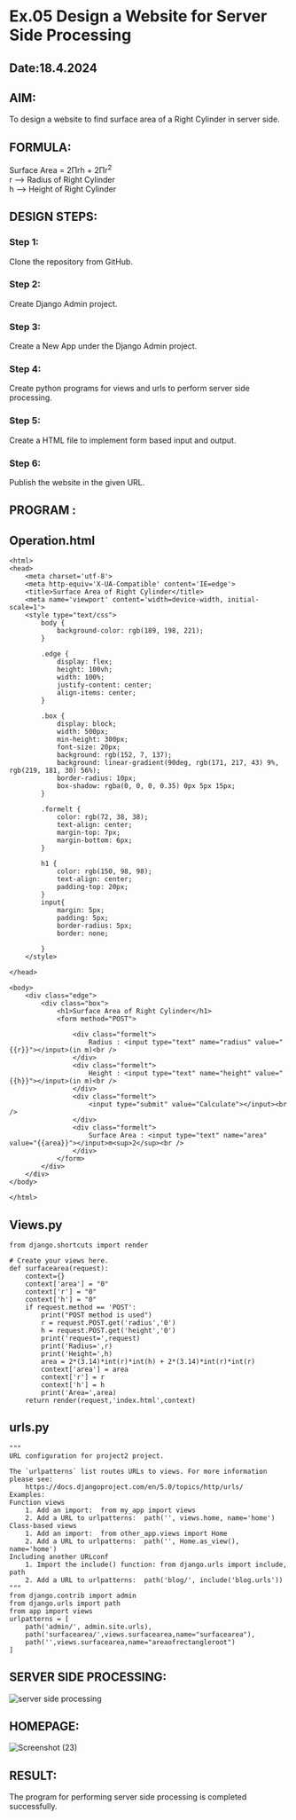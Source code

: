 # Ex.05 Design a Website for Server Side Processing
## Date:18.4.2024

## AIM:
To design a website to find surface area of a Right Cylinder in server side.

## FORMULA:
Surface Area = 2Πrh + 2Πr<sup>2</sup>
<br>r --> Radius of Right Cylinder
<br>h --> Height of Right Cylinder

## DESIGN STEPS:

### Step 1:
Clone the repository from GitHub.

### Step 2:
Create Django Admin project.

### Step 3:
Create a New App under the Django Admin project.

### Step 4:
Create python programs for views and urls to perform server side processing.

### Step 5:
Create a HTML file to implement form based input and output.

### Step 6:
Publish the website in the given URL.

## PROGRAM :

##  Operation.html
```
<html>
<head>
    <meta charset='utf-8'>
    <meta http-equiv='X-UA-Compatible' content='IE=edge'>
    <title>Surface Area of Right Cylinder</title>
    <meta name='viewport' content='width=device-width, initial-scale=1'>
    <style type="text/css">
        body {
            background-color: rgb(189, 198, 221);
        }

        .edge {
            display: flex;
            height: 100vh;
            width: 100%;    
            justify-content: center;
            align-items: center;
        }

        .box {
            display: block;
            width: 500px;
            min-height: 300px;
            font-size: 20px;
            background: rgb(152, 7, 137);
            background: linear-gradient(90deg, rgb(171, 217, 43) 9%, rgb(219, 181, 30) 56%);
            border-radius: 10px;
            box-shadow: rgba(0, 0, 0, 0.35) 0px 5px 15px;
        }

        .formelt {
            color: rgb(72, 38, 38);
            text-align: center;
            margin-top: 7px;
            margin-bottom: 6px;
        }

        h1 {
            color: rgb(150, 98, 98);
            text-align: center;
            padding-top: 20px;
        }
        input{
            margin: 5px;
            padding: 5px;
            border-radius: 5px;
            border: none;

        }
    </style>
    
</head>

<body>
    <div class="edge">
        <div class="box">
            <h1>Surface Area of Right Cylinder</h1>
            <form method="POST">
             
                <div class="formelt">
                    Radius : <input type="text" name="radius" value="{{r}}"></input>(in m)<br />
                </div>
                <div class="formelt">
                    Height : <input type="text" name="height" value="{{h}}"></input>(in m)<br />
                </div>
                <div class="formelt">
                    <input type="submit" value="Calculate"></input><br />
                </div>
                <div class="formelt">
                    Surface Area : <input type="text" name="area" value="{{area}}"></input>m<sup>2</sup><br />
                </div>
            </form>
        </div>
    </div>
</body>

</html>
```
## Views.py
```
from django.shortcuts import render

# Create your views here.
def surfacearea(request):
    context={}
    context['area'] = "0"
    context['r'] = "0"
    context['h'] = "0"
    if request.method == 'POST':
        print("POST method is used")
        r = request.POST.get('radius','0')
        h = request.POST.get('height','0')
        print('request=',request)
        print('Radius=',r)
        print('Height=',h)
        area = 2*(3.14)*int(r)*int(h) + 2*(3.14)*int(r)*int(r)
        context['area'] = area
        context['r'] = r
        context['h'] = h
        print('Area=',area)
    return render(request,'index.html',context)
```
## urls.py
```
"""
URL configuration for project2 project.

The `urlpatterns` list routes URLs to views. For more information please see:
    https://docs.djangoproject.com/en/5.0/topics/http/urls/
Examples:
Function views
    1. Add an import:  from my_app import views
    2. Add a URL to urlpatterns:  path('', views.home, name='home')
Class-based views
    1. Add an import:  from other_app.views import Home
    2. Add a URL to urlpatterns:  path('', Home.as_view(), name='home')
Including another URLconf
    1. Import the include() function: from django.urls import include, path
    2. Add a URL to urlpatterns:  path('blog/', include('blog.urls'))
"""
from django.contrib import admin
from django.urls import path
from app import views
urlpatterns = [
    path('admin/', admin.site.urls),
    path('surfacearea/',views.surfacearea,name="surfacearea"),
    path('',views.surfacearea,name="areaofrectangleroot")
]
```

## SERVER SIDE PROCESSING:

![server side processing](https://github.com/Pavithra-M119/MathServer/assets/119229774/6baaba67-06b0-42e5-92b0-f3685c5b85b3)

## HOMEPAGE:

![Screenshot (23)](https://github.com/Pavithra-M119/MathServer/assets/119229774/937943e1-5071-444d-8d60-aa574a100eae)


## RESULT:
The program for performing server side processing is completed successfully.
